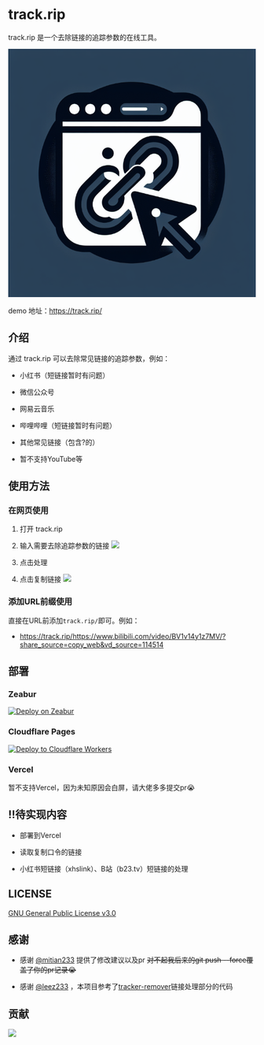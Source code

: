 # track.rip

track.rip 是一个去除链接的追踪参数的在线工具。

![logo](public/favicon.jpg)

demo 地址：https://track.rip/

## 介绍

通过 track.rip 可以去除常见链接的追踪参数，例如：

- 小红书（短链接暂时有问题）

- 微信公众号

- 网易云音乐

- 哔哩哔哩（短链接暂时有问题）

- 其他常见链接（包含?的）

- 暂不支持YouTube等

## 使用方法

### 在网页使用

1. 打开 track.rip

2. 输入需要去除追踪参数的链接
![](https://cdn.statically.io/gh/stvlynn/cloudimg@master/blog/2310/截屏2024-08-05-16.56.03.3r1rx81dwkc0.webp)

3. 点击处理

4. 点击复制链接
![](https://cdn.statically.io/gh/stvlynn/cloudimg@master/blog/2310/截屏2024-08-05-16.54.49.699wmfxsnsg0.webp)

### 添加URL前缀使用

直接在URL前添加`track.rip/`即可。例如：

- https://track.rip/https://www.bilibili.com/video/BV1v14y1z7MV/?share_source=copy_web&vd_source=114514

## 部署

### Zeabur

[![Deploy on Zeabur](https://zeabur.com/button.svg)](https://zeabur.com/templates/H64N92?referralCode=stvlynn)

### Cloudflare Pages

[![Deploy to Cloudflare Workers](https://deploy.workers.cloudflare.com/button)](https://deploy.workers.cloudflare.com/?url=https://github.com/stvlynn/track.rip)

### Vercel

暂不支持Vercel，因为未知原因会白屏，请大佬多多提交pr😭

## ‼️待实现内容

- 部署到Vercel

- 读取复制口令的链接

- 小红书短链接（xhslink）、B站（b23.tv）短链接的处理

## LICENSE

[GNU General Public License v3.0](LICENSE)

## 感谢

- 感谢 [@mitian233](https://github.com/mitian233) 提供了修改建议以及pr ~~对不起我后来的git push --force覆盖了你的pr记录😭~~

- 感谢 [@leez233](https://github.com/leez233) ，本项目参考了[tracker-remover](https://github.com/leez233/tracker-remover)链接处理部分的代码

## 贡献

<a href="https://github.com/OWNER/REPO/graphs/contributors">
  <img src="https://contrib.rocks/image?repo=stvlynn/track.rip" />
</a>
